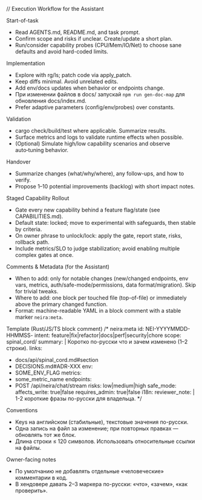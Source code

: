 <!-- neira:meta
id: NEI-20250225-120100-workflow-doc-map
intent: docs
summary: |
  Добавлено напоминание обновлять docs/index.md через gen-doc-map.
-->
<!-- neira:meta
id: NEI-20260413-workflow-rename
intent: docs
summary: Пример scope обновлён под каталог spinal_cord.
-->

// Execution Workflow for the Assistant

Start-of-task

- Read AGENTS.md, README.md, and task prompt.
- Confirm scope and risks if unclear. Create/update a short plan.
- Run/consider capability probes (CPU/Mem/IO/Net) to choose sane defaults and avoid hard-coded limits.

Implementation

- Explore with rg/ls; patch code via apply_patch.
- Keep diffs minimal. Avoid unrelated edits.
- Add env/docs updates when behavior or endpoints change.
- При изменении файлов в docs/ запускай `npm run gen-doc-map` для обновления docs/index.md.
- Prefer adaptive parameters (config/env/probes) over constants.

Validation

- cargo check/build/test where applicable. Summarize results.
- Surface metrics and logs to validate runtime effects when possible.
- (Optional) Simulate high/low capability scenarios and observe auto‑tuning behavior.

Handover

- Summarize changes (what/why/where), any follow-ups, and how to verify.
- Propose 1–10 potential improvements (backlog) with short impact notes.

Staged Capability Rollout

- Gate every new capability behind a feature flag/state (see CAPABILITIES.md).
- Default state: locked; move to experimental with safeguards, then stable by criteria.
- On owner phrase to unlock/lock: apply the gate, report state, risks, rollback path.
- Include metrics/SLO to judge stabilization; avoid enabling multiple complex gates at once.

Comments & Metadata (for the Assistant)

- When to add: only for notable changes (new/changed endpoints, env vars, metrics, auth/safe-mode/permissions, data format/migration). Skip for trivial tweaks.
- Where to add: one block per touched file (top-of-file) or immediately above the primary changed function.
- Format: machine-readable YAML in a block comment with a stable marker `neira:meta`.

Template (Rust/JS/TS block comment)
/\* neira:meta
id: NEI-YYYYMMDD-HHMMSS-<slug>
intent: feature|fix|refactor|docs|perf|security|chore
scope: spinal_cord/<area>
summary: |
Коротко по-русски что и зачем изменено (1–2 строки).
links:

- docs/api/spinal_cord.md#section
- DECISIONS.md#ADR-XXX
  env:
- SOME_ENV_FLAG
  metrics:
- some_metric_name
  endpoints:
- POST /api/neira/chat/stream
  risks: low|medium|high
  safe_mode:
  affects_write: true|false
  requires_admin: true|false
  i18n:
  reviewer_note: |
  1-2 короткие фразы по-русски для владельца.
  \*/

Conventions

- Keys на английском (стабильные), текстовые значения по-русски.
- Одна запись на файл за изменение; при повторных правках — обновлять тот же блок.
- Длина строки ≤ 120 символов. Использовать относительные ссылки на файлы.

Owner-facing notes

- По умолчанию не добавлять отдельные «человеческие» комментарии в код.
- В хендовере давать 2–3 маркера по-русски: «что», «зачем», «как проверить».

